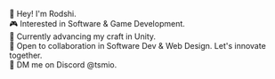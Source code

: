 👤 Hey! I'm Rodshi.  
🎮 Interested in Software & Game Development.  
🌱 Currently advancing my craft in Unity.   
🫵 Open to collaboration in Software Dev & Web Design. Let's innovate together.  
📱 DM me on Discord @tsmio.

<!---
mahmudrodshi/mahmudrodshi is a ✨ special ✨ repository because its `README.md` (this file) appears on your GitHub profile.
You can click the Preview link to take a look at your changes.
--->

